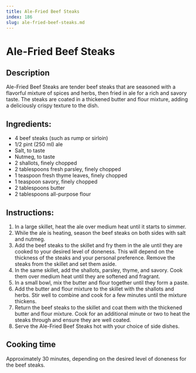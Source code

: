 ```yaml
---
title: Ale-Fried Beef Steaks
index: 186
slug: ale-fried-beef-steaks.md
---
```


# Ale-Fried Beef Steaks

## Description
Ale-Fried Beef Steaks are tender beef steaks that are seasoned with a flavorful mixture of spices and herbs, then fried in ale for a rich and savory taste. The steaks are coated in a thickened butter and flour mixture, adding a deliciously crispy texture to the dish.

## Ingredients:
- 4 beef steaks (such as rump or sirloin)
- 1/2 pint (250 ml) ale
- Salt, to taste
- Nutmeg, to taste
- 2 shallots, finely chopped
- 2 tablespoons fresh parsley, finely chopped
- 1 teaspoon fresh thyme leaves, finely chopped
- 1 teaspoon savory, finely chopped
- 2 tablespoons butter
- 2 tablespoons all-purpose flour

## Instructions:
1. In a large skillet, heat the ale over medium heat until it starts to simmer.
2. While the ale is heating, season the beef steaks on both sides with salt and nutmeg.
3. Add the beef steaks to the skillet and fry them in the ale until they are cooked to your desired level of doneness. This will depend on the thickness of the steaks and your personal preference. Remove the steaks from the skillet and set them aside.
4. In the same skillet, add the shallots, parsley, thyme, and savory. Cook them over medium heat until they are softened and fragrant.
5. In a small bowl, mix the butter and flour together until they form a paste.
6. Add the butter and flour mixture to the skillet with the shallots and herbs. Stir well to combine and cook for a few minutes until the mixture thickens.
7. Return the beef steaks to the skillet and coat them with the thickened butter and flour mixture. Cook for an additional minute or two to heat the steaks through and ensure they are well coated.
8. Serve the Ale-Fried Beef Steaks hot with your choice of side dishes.

## Cooking time
Approximately 30 minutes, depending on the desired level of doneness for the beef steaks.